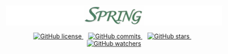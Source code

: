 <img src=".assets/logo-spring.png" alt="logo-spring" />

<p align="center">
  <a href="https://github.com/SprInec/typora-spring-theme/blob/master/LICENSE">
    <img src="https://img.shields.io/github/license/SprInec/typora-spring-theme" alt="GitHub license">
  </a>
  &nbsp;&nbsp;
  <a href="https://GitHub.com/SprInec/typora-spring-theme/commit/">
    <img src="https://badgen.net/github/commits/SprInec/typora-spring-theme" alt="GitHub commits">
  </a>
  &nbsp;&nbsp;
  <a href="https://GitHub.com/SprInec/typora-spring-theme/stargazers/">
    <img src="https://badgen.net/github/stars/SprInec/typora-spring-theme?color=green&icon=github" alt="GitHub stars">
  </a>
  &nbsp;&nbsp;
  <a href="https://GitHub.com/SprInec/typora-spring-theme/watchers/">
    <img src="https://badgen.net/github/watchers/SprInec/typora-spring-theme?color=purple" alt="GitHub watchers">
  </a>
</p>

